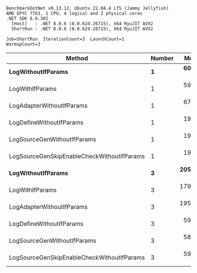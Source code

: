 ```

BenchmarkDotNet v0.13.12, Ubuntu 22.04.4 LTS (Jammy Jellyfish)
AMD EPYC 7763, 1 CPU, 4 logical and 2 physical cores
.NET SDK 8.0.302
  [Host]   : .NET 8.0.6 (8.0.624.26715), X64 RyuJIT AVX2
  ShortRun : .NET 8.0.6 (8.0.624.26715), X64 RyuJIT AVX2

Job=ShortRun  IterationCount=3  LaunchCount=1  
WarmupCount=3  

```
| Method                                     | Number | Mean      | Error     | StdDev   | Min       | Max       | Gen0   | Allocated |
|------------------------------------------- |------- |----------:|----------:|---------:|----------:|----------:|-------:|----------:|
| **LogWithoutIfParams**                         | **1**      |  **60.28 ns** |  **2.978 ns** | **0.163 ns** |  **60.09 ns** |  **60.38 ns** | **0.0010** |      **88 B** |
| LogWithIfParams                            | 1      |  59.34 ns |  2.751 ns | 0.151 ns |  59.21 ns |  59.50 ns | 0.0010 |      88 B |
| LogAdapterWithoutIfParams                  | 1      |  67.21 ns |  1.971 ns | 0.108 ns |  67.09 ns |  67.31 ns | 0.0010 |      88 B |
| LogDefineWithoutIfParams                   | 1      |  19.97 ns |  2.318 ns | 0.127 ns |  19.84 ns |  20.10 ns |      - |         - |
| LogSourceGenWithoutIfParams                | 1      |  19.95 ns |  0.531 ns | 0.029 ns |  19.93 ns |  19.98 ns |      - |         - |
| LogSourceGenSkipEnableCheckWithoutIfParams | 1      |  19.13 ns |  0.080 ns | 0.004 ns |  19.13 ns |  19.13 ns |      - |         - |
| **LogWithoutIfParams**                         | **3**      | **205.56 ns** | **17.742 ns** | **0.972 ns** | **204.57 ns** | **206.51 ns** | **0.0031** |     **264 B** |
| LogWithIfParams                            | 3      | 179.41 ns | 17.141 ns | 0.940 ns | 178.69 ns | 180.47 ns | 0.0031 |     264 B |
| LogAdapterWithoutIfParams                  | 3      | 195.64 ns |  4.018 ns | 0.220 ns | 195.40 ns | 195.84 ns | 0.0031 |     264 B |
| LogDefineWithoutIfParams                   | 3      |  59.17 ns |  2.333 ns | 0.128 ns |  59.08 ns |  59.31 ns |      - |         - |
| LogSourceGenWithoutIfParams                | 3      |  58.33 ns |  2.521 ns | 0.138 ns |  58.24 ns |  58.49 ns |      - |         - |
| LogSourceGenSkipEnableCheckWithoutIfParams | 3      |  59.49 ns |  6.840 ns | 0.375 ns |  59.21 ns |  59.91 ns |      - |         - |
